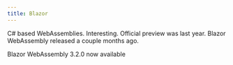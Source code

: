 ```yaml
---
title: Blazor
---
```


C# based WebAssemblies. Interesting. Official preview was last year. Blazor WebAssembly released a couple months ago.




Blazor WebAssembly 3.2.0 now available

